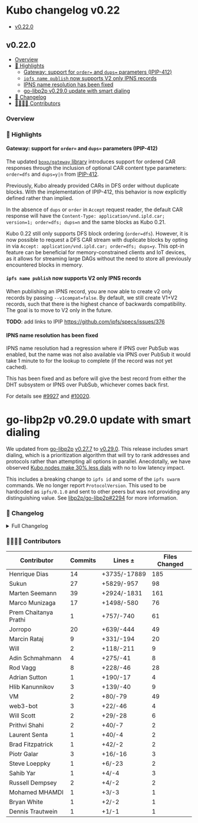 # Kubo changelog v0.22

- [v0.22.0](#v0220)

## v0.22.0

- [Overview](#overview)
- [🔦 Highlights](#-highlights)
  - [Gateway: support for `order=` and `dups=` parameters (IPIP-412)](#gateway-support-for-order-and-dups-parameters-ipip-412)
  - [`ipfs name publish` now supports V2 only IPNS records](#ipfs-name-publish-now-supports-v2-only-ipns-records)
  - [IPNS name resolution has been fixed](#ipns-name-resolution-has-been-fixed)
  - [go-libp2p v0.29.0 update with smart dialing](#go-libp2p-v0.29.0-update-with-smart-dialing)
- [📝 Changelog](#-changelog)
- [👨‍👩‍👧‍👦 Contributors](#-contributors)

### Overview

### 🔦 Highlights

#### Gateway: support for `order=` and `dups=` parameters (IPIP-412)

The updated [`boxo/gateway` library](https://github.com/ipfs/boxo/tree/main/gateway)
introduces support for ordered CAR responses through the inclusion of optional
CAR content type parameters: `order=dfs` and `dups=y|n` from
[IPIP-412](https://github.com/ipfs/specs/pull/412).

Previously, Kubo already provided CARs in DFS order without duplicate blocks.
With the implementation of IPIP-412, this behavior is now explicitly defined
rather than implied.

In the absence of `dups` or `order` in `Accept` request reader, the default CAR
response will have the `Content-Type: application/vnd.ipld.car; version=1; order=dfs; dups=n`
and the same blocks as Kubo 0.21.

Kubo 0.22 still only supports DFS block ordering (`order=dfs`). However, it is
now possible to request a DFS CAR stream with duplicate blocks by opting in via
`Accept: application/vnd.ipld.car; order=dfs; dups=y`. This opt-in feature can be
beneficial for memory-constrained clients and IoT devices, as it allows for
streaming large DAGs without the need to store all previously encountered
blocks in memory.

#### `ipfs name publish` now supports V2 only IPNS records

When publishing an IPNS record, you are now able to create v2 only records
by passing `--v1compat=false`. By default, we still create V1+V2 records, such
that there is the highest chance of backwards compatibility. The goal is to move
to V2 only in the future.

**TODO**: add links to IPIP https://github.com/ipfs/specs/issues/376

#### IPNS name resolution has been fixed

IPNS name resolution had a regression where if IPNS over PubSub was enabled, but the name was not also available via IPNS over PubSub it would take 1 minute to for the lookup to complete (if the record was not yet cached).

This has been fixed and as before will give the best record from either the DHT subsystem or IPNS over PubSub, whichever comes back first.

For details see [#9927](https://github.com/ipfs/kubo/issues/9927) and [#10020](https://github.com/ipfs/kubo/pull/10020).

# go-libp2p v0.29.0 update with smart dialing

We updated from [go-libp2p](https://github.com/libp2p/go-libp2p) [v0.27.7](https://github.com/libp2p/go-libp2p/releases/tag/v0.27.7) to [v0.29.0](https://github.com/libp2p/go-libp2p/releases/tag/v0.29.0).  This release includes smart dialing, which is a prioritization algorithm that will try to rank addresses and protocols rather than attempting all options in parallel.  Anecdotally, we have observed [Kubo nodes make 30% less dials](https://github.com/libp2p/go-libp2p/issues/2326#issuecomment-1644332863) with no to low latency impact.

This includes a breaking change to `ipfs id` and some of the `ipfs swarm` commands.  We no longer report `ProtocolVersion`.  This used to be hardcoded as `ipfs/0.1.0` and sent to other peers but was not providing any distinguishing value.  See [libp2p/go-libp2p#2294](https://github.com/libp2p/go-libp2p/issues/2294) for more information.

### 📝 Changelog

<details><summary>Full Changelog</summary>

- github.com/ipfs/kubo:
  - chore: update version
  - fix(relay): apply user provider options
  - libp2p: stop reporting ProtocolVersion
  - chore: update go-libp2p to v0.29.0
  - chore: update go-libp2p to v0.28.1
  - fix: mark all routers DoNotWaitForSearchValue (#10020) ([ipfs/kubo#10020](https://github.com/ipfs/kubo/pull/10020))
  - feat(gateway): support for ipip-412 parameters
  - docs(commands): explain that swarm connect can reuse existing connections or known addresses (#10015) ([ipfs/kubo#10015](https://github.com/ipfs/kubo/pull/10015))
  - docs: add Brave to RELEASE_ISSUE_TEMPLATE.md (#10012) ([ipfs/kubo#10012](https://github.com/ipfs/kubo/pull/10012))
  - feat: webui@4.0.2
  -  ([ipfs/kubo#10008](https://github.com/ipfs/kubo/pull/10008))
  - docs: skip check before prepare branch in RELEASE_ISSUE_TEMPLATE.md
  - docs: update RELEASE_ISSUE_TEMPLATE.md with a warning about npm publish
  - docs: update refs to kuboreleaser in RELEASE_ISSUE_TEMPLATE.md
  - docs: Gateway.HTTPHeaders
  - refactor: replace boxo/ipld/car by ipld/go-car
  - chore: bump to boxo master
  - fix: correctly handle migration of configs
  - fix(gateway): include CORS on subdomain redirects (#9994) ([ipfs/kubo#9994](https://github.com/ipfs/kubo/pull/9994))
  - fix: docker repository initialization race condition
  - feat(ipns): records with V2-only signatures (#9932) ([ipfs/kubo#9932](https://github.com/ipfs/kubo/pull/9932))
  - cmds/dag/import: pin roots by default (#9966) ([ipfs/kubo#9966](https://github.com/ipfs/kubo/pull/9966))
  - docs: fix 0.21 changelog
  - feat!: dag import - don't pin roots by default (#9926) ([ipfs/kubo#9926](https://github.com/ipfs/kubo/pull/9926))
  - fix(cmd): useful errors in dag import (#9945) ([ipfs/kubo#9945](https://github.com/ipfs/kubo/pull/9945))
  - feat: webui@4.0.1 (#9940) ([ipfs/kubo#9940](https://github.com/ipfs/kubo/pull/9940))
  - chore(docs): typo http→https
  - fix: more stable prometheus test (#9944) ([ipfs/kubo#9944](https://github.com/ipfs/kubo/pull/9944))
  -  ([ipfs/kubo#9937](https://github.com/ipfs/kubo/pull/9937))
- github.com/ipfs/boxo (v0.10.2-0.20230629143123-2d3edc552442 -> v0.11.0):
  - Release v0.11.0 ([ipfs/boxo#417](https://github.com/ipfs/boxo/pull/417))
  -  ([ipfs/boxo#401](https://github.com/ipfs/boxo/pull/401))
- github.com/ipfs/go-merkledag (v0.10.0 -> v0.11.0):
  - chore: update v0.11.0 (#106) ([ipfs/go-merkledag#106](https://github.com/ipfs/go-merkledag/pull/106))
  - update merkeldag to use the explicit decoder registry (#104) ([ipfs/go-merkledag#104](https://github.com/ipfs/go-merkledag/pull/104))
  - Update status in README.md and added CODEOWNERS (#101) ([ipfs/go-merkledag#101](https://github.com/ipfs/go-merkledag/pull/101))
- github.com/ipld/go-car/v2 (v2.9.1-0.20230325062757-fff0e4397a3d -> v2.10.2-0.20230622090957-499d0c909d33):
  - feat: add inverse and version to filter cmd ([ipld/go-car#457](https://github.com/ipld/go-car/pull/457))
  - v0.6.1 bump
  - chore: update usage of merkledag by go-car (#437) ([ipld/go-car#437](https://github.com/ipld/go-car/pull/437))
  - feat(cmd/car): add '--no-wrap' option to 'create' command ([ipld/go-car#432](https://github.com/ipld/go-car/pull/432))
  - fix: remove github.com/ipfs/go-ipfs-blockstore dependency
  - feat: expose index for StorageCar
  - perf: reduce NewCarReader allocations
  - fix(deps): update deps for cmd (use master go-car and go-car/v2 for now)
  - fix: new error strings from go-cid
  - fix: tests should match stderr for verbose output
  - fix: reading from stdin should broadcast EOF to block loaders
  - refactor insertion index to be publicly accessible ([ipld/go-car#408](https://github.com/ipld/go-car/pull/408))
- github.com/libp2p/go-libp2p (v0.27.7 -> v0.29.0):
  - Release version v0.29.0 (#2431) ([libp2p/go-libp2p#2431](https://github.com/libp2p/go-libp2p/pull/2431))
  - webtransport: reject listening on a multiaddr with a certhash (#2426) ([libp2p/go-libp2p#2426](https://github.com/libp2p/go-libp2p/pull/2426))
  - swarm: deprecate libp2p.DialRanker option (#2430) ([libp2p/go-libp2p#2430](https://github.com/libp2p/go-libp2p/pull/2430))
  - quic: Update to quic-go v0.36.2 (#2424) ([libp2p/go-libp2p#2424](https://github.com/libp2p/go-libp2p/pull/2424))
  - autonat: fix typo in WithSchedule option comment (#2425) ([libp2p/go-libp2p#2425](https://github.com/libp2p/go-libp2p/pull/2425))
  - identify: filter nat64 well-known prefix ipv6 addresses (#2392) ([libp2p/go-libp2p#2392](https://github.com/libp2p/go-libp2p/pull/2392))
  - update go-multiaddr to v0.10.1, use Unique function from there (#2407) ([libp2p/go-libp2p#2407](https://github.com/libp2p/go-libp2p/pull/2407))
  - swarm: enable smart dialing by default (#2420) ([libp2p/go-libp2p#2420](https://github.com/libp2p/go-libp2p/pull/2420))
  - transport integration tests: make TestMoreStreamsThanOurLimits less flaky (#2410) ([libp2p/go-libp2p#2410](https://github.com/libp2p/go-libp2p/pull/2410))
  - holepunch: skip racy TestDirectDialWorks (#2419) ([libp2p/go-libp2p#2419](https://github.com/libp2p/go-libp2p/pull/2419))
  - swarm: change relay dial delay to 500ms (#2421) ([libp2p/go-libp2p#2421](https://github.com/libp2p/go-libp2p/pull/2421))
  - identify: disable racy TestLargeIdentifyMessage with race detector (#2401) ([libp2p/go-libp2p#2401](https://github.com/libp2p/go-libp2p/pull/2401))
  - swarm: make black hole detection configurable (#2403) ([libp2p/go-libp2p#2403](https://github.com/libp2p/go-libp2p/pull/2403))
  - net/mock: support ConnectionGater in MockNet (#2297) ([libp2p/go-libp2p#2297](https://github.com/libp2p/go-libp2p/pull/2297))
  - docs: Add a Github workflow for checking dead links (#2406) ([libp2p/go-libp2p#2406](https://github.com/libp2p/go-libp2p/pull/2406))
  - rcmgr: enable metrics by default (#2389) (#2409) ([libp2p/go-libp2p#2409](https://github.com/libp2p/go-libp2p/pull/2409))
  - chore: remove outdated info in README and link to libp2p-implementers slack (#2405) ([libp2p/go-libp2p#2405](https://github.com/libp2p/go-libp2p/pull/2405))
  - metrics: deduplicate code in examples (#2404) ([libp2p/go-libp2p#2404](https://github.com/libp2p/go-libp2p/pull/2404))
  - transport tests: remove mplex tests (#2402) ([libp2p/go-libp2p#2402](https://github.com/libp2p/go-libp2p/pull/2402))
  - swarm: implement Happy Eyeballs ranking (#2365) ([libp2p/go-libp2p#2365](https://github.com/libp2p/go-libp2p/pull/2365))
  - docs: fix some comments (#2391) ([libp2p/go-libp2p#2391](https://github.com/libp2p/go-libp2p/pull/2391))
  - metrics: provide separate docker-compose files for OSX and Linux (#2397) ([libp2p/go-libp2p#2397](https://github.com/libp2p/go-libp2p/pull/2397))
  - identify: use zero-alloc slice sorting function (#2396) ([libp2p/go-libp2p#2396](https://github.com/libp2p/go-libp2p/pull/2396))
  - rcmgr: move StatsTraceReporter to rcmgr package (#2388) ([libp2p/go-libp2p#2388](https://github.com/libp2p/go-libp2p/pull/2388))
  - swarm: implement blackhole detection (#2320) ([libp2p/go-libp2p#2320](https://github.com/libp2p/go-libp2p/pull/2320))
  - basichost / blankhost: wrap errors (#2331) ([libp2p/go-libp2p#2331](https://github.com/libp2p/go-libp2p/pull/2331))
  - network: don't allocate in DedupAddrs (#2395) ([libp2p/go-libp2p#2395](https://github.com/libp2p/go-libp2p/pull/2395))
  - rcmgr: test snapshot defaults and that we keep consistent defaults (#2315) ([libp2p/go-libp2p#2315](https://github.com/libp2p/go-libp2p/pull/2315))
  - rcmgr: register prometheus metrics with the libp2p registerer (#2370) ([libp2p/go-libp2p#2370](https://github.com/libp2p/go-libp2p/pull/2370))
  - metrics: make it possible to spin up Grafana using docker-compose (#2383) ([libp2p/go-libp2p#2383](https://github.com/libp2p/go-libp2p/pull/2383))
  - identify: set stream deadlines for Identify and Identify Push streams (#2382) ([libp2p/go-libp2p#2382](https://github.com/libp2p/go-libp2p/pull/2382))
  - fix: in the swarm move Connectedness emit after releasing conns (#2373) ([libp2p/go-libp2p#2373](https://github.com/libp2p/go-libp2p/pull/2373))
  - metrics: add example for metrics and dashboard (#2232) ([libp2p/go-libp2p#2232](https://github.com/libp2p/go-libp2p/pull/2232))
  - dashboards: finish metrics effort (#2362) ([libp2p/go-libp2p#2362](https://github.com/libp2p/go-libp2p/pull/2362))
  - transport tests: many streams and lots of data (#2296) ([libp2p/go-libp2p#2296](https://github.com/libp2p/go-libp2p/pull/2296))
  - webtransport: close the challenge stream after the Noise handshake (#2305) ([libp2p/go-libp2p#2305](https://github.com/libp2p/go-libp2p/pull/2305))
  - test: document why InstantTimer is required (#2351) ([libp2p/go-libp2p#2351](https://github.com/libp2p/go-libp2p/pull/2351))
  - rcmgr: fix link to dashboards in README (#2363) ([libp2p/go-libp2p#2363](https://github.com/libp2p/go-libp2p/pull/2363))
  - docs: fix some comments errors (#2356) ([libp2p/go-libp2p#2356](https://github.com/libp2p/go-libp2p/pull/2356))
  - release v0.28.0 (#2344) ([libp2p/go-libp2p#2344](https://github.com/libp2p/go-libp2p/pull/2344))
  - nat: add HasDiscoveredNAT method for checking NAT environments (#2358) ([libp2p/go-libp2p#2358](https://github.com/libp2p/go-libp2p/pull/2358))
  - swarm: fix stale DialBackoff comment (#2353) ([libp2p/go-libp2p#2353](https://github.com/libp2p/go-libp2p/pull/2353))
  - swarm: use RLock for DialBackoff reads (#2354) ([libp2p/go-libp2p#2354](https://github.com/libp2p/go-libp2p/pull/2354))
  - Clear stream scope if we error (#2345) ([libp2p/go-libp2p#2345](https://github.com/libp2p/go-libp2p/pull/2345))
  - changelog: improve description of smart dialing (#2342) ([libp2p/go-libp2p#2342](https://github.com/libp2p/go-libp2p/pull/2342))
  - swarm: make smart-dialing opt in (#2340) ([libp2p/go-libp2p#2340](https://github.com/libp2p/go-libp2p/pull/2340))
  - swarm: cleanup address filtering logic (#2333) ([libp2p/go-libp2p#2333](https://github.com/libp2p/go-libp2p/pull/2333))
  - chore: add 0.28.0 changelog (#2335) ([libp2p/go-libp2p#2335](https://github.com/libp2p/go-libp2p/pull/2335))
  - swarm: improve documentation for the DefaultDialRanker (#2336) ([libp2p/go-libp2p#2336](https://github.com/libp2p/go-libp2p/pull/2336))
  - holepunch: add metrics (#2246) ([libp2p/go-libp2p#2246](https://github.com/libp2p/go-libp2p/pull/2246))
  - swarm: implement smart dialing logic (#2260) ([libp2p/go-libp2p#2260](https://github.com/libp2p/go-libp2p/pull/2260))
  - revert "feat:add contexts to all peerstore methods (#2312)" (#2328) ([libp2p/go-libp2p#2328](https://github.com/libp2p/go-libp2p/pull/2328))
  - identify: don't save signed peer records (#2325) ([libp2p/go-libp2p#2325](https://github.com/libp2p/go-libp2p/pull/2325))
  - feat:add contexts to all peerstore methods (#2312) ([libp2p/go-libp2p#2312](https://github.com/libp2p/go-libp2p/pull/2312))
  - swarm: Dedup addresses to dial (#2322) ([libp2p/go-libp2p#2322](https://github.com/libp2p/go-libp2p/pull/2322))
  - identify: filter received addresses based on the node's remote address (#2300) ([libp2p/go-libp2p#2300](https://github.com/libp2p/go-libp2p/pull/2300))
  - update go-nat to v0.2.0, use context on AddMapping and RemoveMapping (#2319) ([libp2p/go-libp2p#2319](https://github.com/libp2p/go-libp2p/pull/2319))
  - transport integration tests: add tests for resource manager (#2285) ([libp2p/go-libp2p#2285](https://github.com/libp2p/go-libp2p/pull/2285))
  - identify: reject signed peer records on peer ID mismatch
  - identify: don't send default protocol version (#2303) ([libp2p/go-libp2p#2303](https://github.com/libp2p/go-libp2p/pull/2303))
  - metrics: add instance filter to all dashboards (#2301) ([libp2p/go-libp2p#2301](https://github.com/libp2p/go-libp2p/pull/2301))
  - identify: avoid spuriously triggering pushes (#2299) ([libp2p/go-libp2p#2299](https://github.com/libp2p/go-libp2p/pull/2299))
  - net/mock: mimic Swarm's event and notification behavior in MockNet (#2287) ([libp2p/go-libp2p#2287](https://github.com/libp2p/go-libp2p/pull/2287))
  - examples: fix flaky multipro TestMain (#2289) ([libp2p/go-libp2p#2289](https://github.com/libp2p/go-libp2p/pull/2289))
  - swarm: change maps with multiaddress keys to use strings (#2284) ([libp2p/go-libp2p#2284](https://github.com/libp2p/go-libp2p/pull/2284))
  - tests: add comprehensive end-to-end tests for connection gating (#2200) ([libp2p/go-libp2p#2200](https://github.com/libp2p/go-libp2p/pull/2200))
  - swarm: log unexpected listener errors (#2277) ([libp2p/go-libp2p#2277](https://github.com/libp2p/go-libp2p/pull/2277))
  - websocket: switch back to the gorilla library (#2280) ([libp2p/go-libp2p#2280](https://github.com/libp2p/go-libp2p/pull/2280))
  - quic: prioritise listen connections for reuse (#2262) ([libp2p/go-libp2p#2262](https://github.com/libp2p/go-libp2p/pull/2262))
  - quic virtual listener: don't panic when quic-go's accept call errors (#2276) ([libp2p/go-libp2p#2276](https://github.com/libp2p/go-libp2p/pull/2276))
  - tests: add docks for debugging flaky tests (#2216) ([libp2p/go-libp2p#2216](https://github.com/libp2p/go-libp2p/pull/2216))
  - webtransport: only add cert hashes if we already started listening (#2271) ([libp2p/go-libp2p#2271](https://github.com/libp2p/go-libp2p/pull/2271))
  - Revert "webtransport: initialize the certmanager when creating the transport (#2268)" (#2273) ([libp2p/go-libp2p#2273](https://github.com/libp2p/go-libp2p/pull/2273))
  - webtransport: initialize the certmanager when creating the transport (#2268) ([libp2p/go-libp2p#2268](https://github.com/libp2p/go-libp2p/pull/2268))
  - move NAT mapping logic out of the host, add tests for NAT handling ([libp2p/go-libp2p#2248](https://github.com/libp2p/go-libp2p/pull/2248))
  - githooks: add a githook to check that the test-plans go.mod is tidied (#2256) ([libp2p/go-libp2p#2256](https://github.com/libp2p/go-libp2p/pull/2256))
  - quic: fix race condition when generating random holepunch packet (#2263) ([libp2p/go-libp2p#2263](https://github.com/libp2p/go-libp2p/pull/2263))
  - swarm: remove unused variable in addrDial (#2257) ([libp2p/go-libp2p#2257](https://github.com/libp2p/go-libp2p/pull/2257))
- github.com/libp2p/go-libp2p-routing-helpers (v0.7.0 -> v0.7.1):
  - chore: release v0.7.1
  - fix: for comparallel never return nil channel for FindProvidersAsync
  - chore: rename DoNotWaitForStreamingResponses to DoNotWaitForSearchValue
  - feat: add DoNotWaitForStreamingResponses to ParallelRouter
  - chore: cleanup error handling in compparallel
  - fix: correctly handle errors in compparallel
  - fix: make the ProvideMany docs clearer
  - perf: remove goroutine that just waits before closing with a synchrous waitgroup
- github.com/libp2p/go-nat (v0.1.0 -> v0.2.0):
  - release v0.2.0 (#30) ([libp2p/go-nat#30](https://github.com/libp2p/go-nat/pull/30))
  - update deps, use contexts on UPnP functions (#29) ([libp2p/go-nat#29](https://github.com/libp2p/go-nat/pull/29))
  - sync: update CI config files (#28) ([libp2p/go-nat#28](https://github.com/libp2p/go-nat/pull/28))
  - sync: update CI config files (#24) ([libp2p/go-nat#24](https://github.com/libp2p/go-nat/pull/24))
- github.com/libp2p/go-yamux/v4 (v4.0.0 -> v4.0.1):
  - Release v4.0.1 ([libp2p/go-yamux#106](https://github.com/libp2p/go-yamux/pull/106))
  - fix: sendWindowUpdate respects deadlines (#105) ([libp2p/go-yamux#105](https://github.com/libp2p/go-yamux/pull/105))
- github.com/multiformats/go-multiaddr (v0.9.0 -> v0.10.1):
  - release v0.10.1 (#206) ([multiformats/go-multiaddr#206](https://github.com/multiformats/go-multiaddr/pull/206))
  - fix nat64 well-known prefix check (#205) ([multiformats/go-multiaddr#205](https://github.com/multiformats/go-multiaddr/pull/205))
  - release v0.10.0 (#204) ([multiformats/go-multiaddr#204](https://github.com/multiformats/go-multiaddr/pull/204))
  - add a Unique function (#203) ([multiformats/go-multiaddr#203](https://github.com/multiformats/go-multiaddr/pull/203))
  - manet: add function to test if address is NAT64 IPv4 converted IPv6 address (#202) ([multiformats/go-multiaddr#202](https://github.com/multiformats/go-multiaddr/pull/202))
  - sync: update CI config files (#190) ([multiformats/go-multiaddr#190](https://github.com/multiformats/go-multiaddr/pull/190))

</details>

### 👨‍👩‍👧‍👦 Contributors

| Contributor | Commits | Lines ± | Files Changed |
|-------------|---------|---------|---------------|
| Henrique Dias | 14 | +3735/-17889 | 185 |
| Sukun | 27 | +5829/-957 | 98 |
| Marten Seemann | 39 | +2924/-1831 | 161 |
| Marco Munizaga | 17 | +1498/-580 | 76 |
| Prem Chaitanya Prathi | 1 | +757/-740 | 61 |
| Jorropo | 20 | +639/-444 | 49 |
| Marcin Rataj | 9 | +331/-194 | 20 |
| Will | 2 | +118/-211 | 9 |
| Adin Schmahmann | 4 | +275/-41 | 8 |
| Rod Vagg | 8 | +228/-46 | 28 |
| Adrian Sutton | 1 | +190/-17 | 4 |
| Hlib Kanunnikov | 3 | +139/-40 | 9 |
| VM | 2 | +80/-79 | 49 |
| web3-bot | 3 | +22/-46 | 4 |
| Will Scott | 2 | +29/-28 | 6 |
| Prithvi Shahi | 2 | +40/-7 | 2 |
| Laurent Senta | 1 | +40/-4 | 2 |
| Brad Fitzpatrick | 1 | +42/-2 | 2 |
| Piotr Galar | 3 | +16/-16 | 3 |
| Steve Loeppky | 1 | +6/-23 | 2 |
| Sahib Yar | 1 | +4/-4 | 3 |
| Russell Dempsey | 2 | +4/-2 | 2 |
| Mohamed MHAMDI | 1 | +3/-3 | 1 |
| Bryan White | 1 | +2/-2 | 1 |
| Dennis Trautwein | 1 | +1/-1 | 1 |
